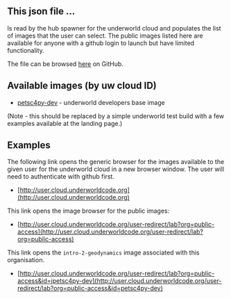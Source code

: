 ## This json file ...

Is read by the hub spawner for the underworld  cloud and populates the list of images that the user can select. The public images listed here are available for
anyone with a github login to launch but have limited functionality.


The file can be browsed [here](https://github.com/underworld-geodynamics-cloud/cloud-enabled-images/blob/master/public-access/supported_images.json) on GitHub.

## Available images (by uw cloud ID)

   - [petsc4py-dev](http://user.cloud.underworldcode.org/user-redirect/lab?org=public-access&id=petsc4py-dev) - underworld developers base image

(Note - this should be replaced by a simple underworld test build with a few examples available at the landing page.)

## Examples

The following link opens the generic browser for the images available to the given user for the underworld cloud in a new browser window. The user will need to authenticate with github first.

 - [http://user.cloud.underworldcode.org](http://user.cloud.underworldcode.org)

This link opens the image browser for the public images:

 - [http://user.cloud.underworldcode.org/user-redirect/lab?org=public-access](http://user.cloud.underworldcode.org/user-redirect/lab?org=public-access)

This link opens the `intro-2-geodynamics` image associated with this organisation.

  - [http://user.cloud.underworldcode.org/user-redirect/lab?org=public-access&id=ipetsc4py-dev](http://user.cloud.underworldcode.org/user-redirect/lab?org=public-access&id=petsc4py-dev)

<!--
To open a specific page when the image launches, construct the path as follows:

- [http://user.cloud.underworldcode.org/user-redirect/lab/tree/AnotherPage.md?org=Underworld-Geodynamics-Education&id=intro-2-geodynamics](http://user.cloud.underworldcode.org/user-redirect/lab/tree/AnotherPage.md?org=Underworld-Geodynamics-Education&id=intro-2-geodynamics)
-->
